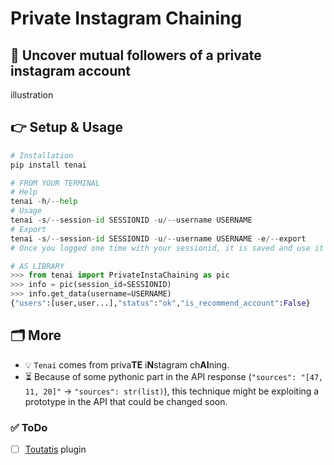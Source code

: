 # Private Instagram Chaining
## 🔮 Uncover mutual followers of a private instagram account
illustration
## 👉 Setup & Usage
```python
# Installation
pip install tenai

# FROM YOUR TERMINAL
# Help
tenai -h/--help
# Usage
tenai -s/--session-id SESSIONID -u/--username USERNAME
# Export
tenai -s/--session-id SESSIONID -u/--username USERNAME -e/--export
# Once you logged one time with your sessionid, it is saved and use it if you don't input any

# AS LIBRARY
>>> from tenai import PrivateInstaChaining as pic
>>> info = pic(session_id=SESSIONID)
>>> info.get_data(username=USERNAME)
{"users":[user,user...],"status":"ok","is_recommend_account":False}
```
## 🗂 More
- 💡 `Tenai` comes from priva**TE** i**N**stagram ch**AI**ning.
- ⏳ Because of some pythonic part in the API response (`"sources": "[47, 11, 20]"` -> `"sources": str(list)`), this technique might be exploiting a prototype in the API that could be changed soon.
### ✅ ToDo
- [ ] [Toutatis](https://github.com/megadose/toutatis/) plugin
